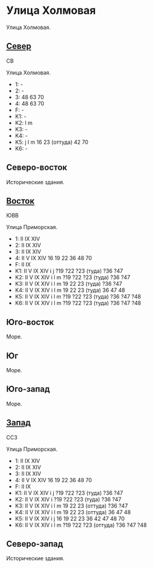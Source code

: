 # Улица Холмовая

Улица Холмовая.

## [Север](./505135.md)

СВ

Улица Холмовая.

* 1:    -
* 2:    -
* 3:    48  63  70
* 4:    48  63  70
* F:    -
* K1:   -
* K2:   l   m
* K3:   -
* K4:   -
* K5:   j   l   m
        16  23 (оттуда) 42  70
* K6:   -

## Северо-восток

Исторические здания.

## [Восток](./11520050.md)

ЮВВ

Улица Приморская.

* 1:    II  IX  XIV
* 2:    II  IX  XIV
* 3:    II  IX  XIV
* 4:    II  V   IX  XIV 16  19  22  36  48  70
* F:    II  IX
* K1:   II  V   IX  XIV
        i   j
        ?19 ?22 ?23 (туда)    ?36 ?47
* K2:   II  V   IX  XIV
        i   l   m
        ?19 ?22 ?23 (туда)    ?36 ?47
* K3:   II  V   IX  XIV
        i   l   m
        19  22  23 (туда)     ?36 ?47
* K4:   II  V   IX  XIV
        i   l   m
        19  22  23 (туда)     36  47  48
* K5:   II  V   IX  XIV
        i   l   m
        ?19 ?22 ?23 (туда)    ?36 ?47 ?48
* K6:   II  V   IX  XIV
        i   l   m
        ?19 ?22 ?23 (туда)    ?36 ?47 ?48

## Юго-восток

Море.

## Юг

Море.

## Юго-запад

Море.

## [Запад](./500150.md)

ССЗ

Улица Приморская.

* 1:    II  IX  XIV
* 2:    II  IX  XIV
* 3:    II  IX  XIV
* 4:    II  V   IX  XIV 16  19  22  36  48  70
* F:    II  IX
* K1:   II  V   IX  XIV
        i   j
        ?19 ?22 ?23 (туда)    ?36 ?47
* K2:   II  V   IX  XIV
        i
        ?19 ?22 ?23 (туда)    ?36 ?47
* K3:   II  V   IX  XIV
        i   l   m
        19  22  23 (оттуда) ?36 ?47
* K4:   II  V   IX  XIV
        i   l   m
        19  22  23 (оттуда) 36  47  48
* K5:   II  V   IX  XIV
        i   j
        16  19  22  23  36  42  47  48  70
* K6:   II  V   IX  XIV
        i   l   m
        ?19 ?22 ?23 (оттуда)    ?36 ?47 ?48

## Северо-запад

Исторические здания.
